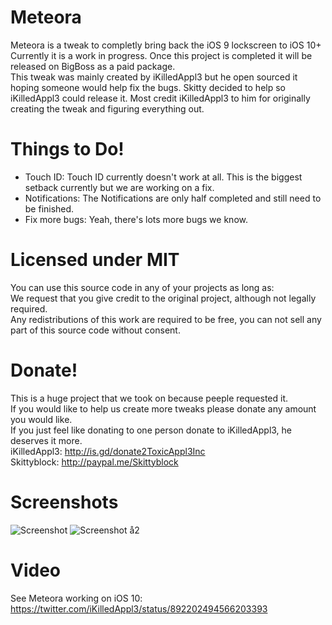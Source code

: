 # Meteora
Meteora is a tweak to completly bring back the iOS 9 lockscreen to iOS 10+    
Currently it is a work in progress. Once this project is completed it will be released on BigBoss as a paid package.    
This tweak was mainly created by iKilledAppl3 but he open sourced it hoping someone would help fix the bugs. Skitty decided to help so iKilledAppl3 could release it. Most credit iKilledAppl3 to him for originally creating the tweak and figuring everything out.    

# Things to Do!
- Touch ID: Touch ID currently doesn't work at all. This is the biggest setback currently but we are working on a fix.
- Notifications: The Notifications are only half completed and still need to be finished.
- Fix more bugs: Yeah, there's lots more bugs we know.

# Licensed under MIT
You can use this source code in any of your projects as long as:    
We request that you give credit to the original project, although not legally required.    
Any redistributions of this work are required to be free, you can not sell any part of this source code without consent.    

# Donate!
This is a huge project that we took on because peeple requested it.  
If you would like to help us create more tweaks please donate any amount you would like.    
If you just feel like donating to one person donate to iKilledAppl3, he deserves it more.    
iKilledAppl3: http://is.gd/donate2ToxicAppl3Inc    
Skittyblock: http://paypal.me/Skittyblock

# Screenshots
![Screenshot](https://raw.githubusercontent.com/iKilledAppl3/Meteora/master/Screenshot1.jpg)
![Screenshot å2](https://raw.githubusercontent.com/iKilledAppl3/Meteora/master/Screenshot2.jpg)

# Video
See Meteora working on iOS 10: https://twitter.com/iKilledAppl3/status/892202494566203393
